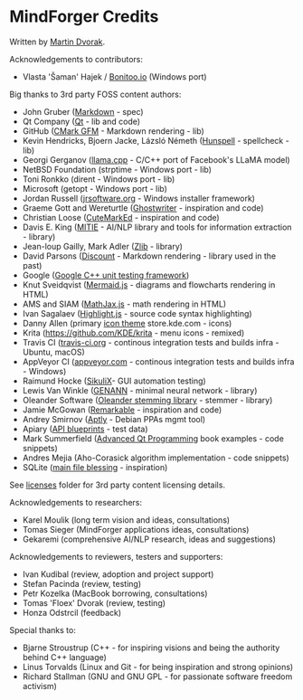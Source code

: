 # MindForger Credits

Written by [Martin Dvorak](http://me.mindforger.com).

Acknowledgements to contributors:

* Vlasta 'Šaman' Hajek / [Bonitoo.io](https://www.bonitoo.io/) (Windows port)

Big thanks to 3rd party FOSS content authors:

* John Gruber ([Markdown](https://daringfireball.net/projects/markdown/) - spec)
* Qt Company ([Qt](https://www.qt.io/) - lib and code)
* GitHub ([CMark GFM](https://github.com/github/cmark-gfm) - Markdown rendering - lib)
* Kevin Hendricks, Bjoern Jacke, Lázsló Németh ([Hunspell](https://github.com/hunspell/hunspell) - spellcheck - lib)
* Georgi Gerganov ([llama.cpp](https://github.com/ggerganov/llama.cpp) - C/C++ port of Facebook's LLaMA model)
* NetBSD Foundation (strptime - Windows port - lib)
* Toni Ronkko (dirent - Windows port - lib)
* Microsoft (getopt - Windows port - lib)
* Jordan Russell ([jrsoftware.org](http://jrsoftware.org) - Windows installer framework)
* Graeme Gott and Wereturtle ([Ghostwriter](https://github.com/wereturle/ghostwriter) - inspiration and code)
* Christian Loose ([CuteMarkEd](https://cloose.github.io/CuteMarkEd/) - inspiration and code)
* Davis E. King ([MITIE](https://github.com/mit-nlp/MITIE) - AI/NLP library and tools for information extraction - library)
* Jean-loup Gailly, Mark Adler ([Zlib](https://sourceforge.net/projects/gnuwin32/) - library)
* David Parsons ([Discount](http://www.pell.portland.or.us/~orc/Code/discount/) - Markdown rendering - library used in the past)
* Google ([Google C++ unit testing framework](https://github.com/google/googletest))
* Knut Sveidqvist ([Mermaid.js](https://mermaidjs.github.io/) - diagrams and flowcharts rendering in HTML)
* AMS and SIAM ([MathJax.js](https://www.mathjax.org/) - math rendering in HTML)
* Ivan Sagalaev ([Highlight.js](https://highlightjs.org/) - source code syntax highlighting)
* Danny Allen (primary [icon theme](https://store.kde.org/content/show.php?content=18317) store.kde.com - icons)
* Krita (https://github.com/KDE/krita - menu icons - remixed)
* Travis CI ([travis-ci.org](https://travis-ci.org/) - continous integration tests and builds infra - Ubuntu, macOS)
* AppVeyor CI ([appveyor.com](https://www.appveyor.com/) - continous integration tests and builds infra - Windows)
* Raimund Hocke ([SikuliX](http://sikulix.com/)- GUI automation testing)
* Lewis Van Winkle ([GENANN](https://github.com/codeplea/genann) - minimal neural network - library)
* Oleander Software ([Oleander stemming library](http://www.oleandersolutions.com/stemming/stemming.html) - stemmer - library)
* Jamie McGowan ([Remarkable](https://remarkableapp.github.io/) - inspiration and code)
* Andrey Smirnov ([Aptly](https://www.aptly.info/) - Debian PPAs mgmt tool)
* Apiary ([API blueprints](https://apiary.io/) - test data)
* Mark Summerfield ([Advanced Qt Programming](http://www.qtrac.eu/aqpbook.html) book examples - code snippets)
* Andres Mejia (Aho-Corasick algorithm implementation - code snippets)
* SQLite ([main file blessing](https://github.com/sqlite/sqlite/blob/master/src/main.c) - inspiration)

See [licenses](./licenses) folder for 3rd party content licensing details.

Acknowledgements to researchers:

* Karel Moulik (long term vision and ideas, consultations)
* Tomas Sieger (MindForger applications ideas, consultations)
* Gekaremi (comprehensive AI/NLP research, ideas and suggestions)

Acknowledgements to reviewers, testers and supporters:

* Ivan Kudibal (review, adoption and project support)
* Stefan Pacinda (review, testing)
* Petr Kozelka (MacBook borrowing, consultations)
* Tomas 'Floex' Dvorak (review, testing)
* Honza Odstrcil (feedback)

Special thanks to:

* Bjarne Stroustrup (C++ - for inspiring visions and being the authority behind C++ language)
* Linus Torvalds (Linux and Git - for being inspiration and strong opinions)
* Richard Stallman (GNU and GNU GPL - for passionate software freedom activism)
